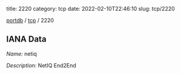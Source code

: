 title: 2220
category: tcp
date: 2022-02-10T22:46:10
slug: tcp/2220

[portdb](/) / [tcp](/category/tcp.html) / 2220


## IANA Data

_Name:_ netiq

_Description:_ NetIQ End2End

